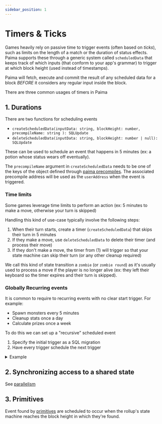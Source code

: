 ```yaml
---
sidebar_position: 1
---
```


# Timers & Ticks

Games heavily rely on passive time to trigger events (often based on *ticks*), such as limits on the length of a match or the duration of status effects. Paima supports these through a generic system called `scheduledData` that keeps track of which inputs (that conform to your app's grammar) to trigger at which block height (used instead of timestamps).

Paima will fetch, execute and commit the result of any scheduled data for a block *BEFORE* it considers any regular input inside the block.

There are three common usages of timers in Paima

## 1. Durations

There are two functions for scheduling events
- `createScheduledData(inputData: string, blockHeight: number, precompileName: string ): SQLUpdate`
- `deleteScheduledData(inputData: string, blockHeight: number | null): SQLUpdate`

These can be used to schedule an event that happens in 5 minutes (ex: a potion whose status wears off eventually).

The `precompileName` argument in `createScheduledData` needs to be one of the keys of the object defined through [paima precompiles](../325-creating-events/300-precompiles/100-introduction.md). The associated precompile address will be used as the `userAddress` when the event is triggered.

### Time limits

Some games leverage time limits to perform an action (ex: 5 minutes to make a move, otherwise your turn is skipped)

Handling this kind of use-case typically involve the following steps:
1. When their turn starts, create a timer (`createScheduledData`) that skips their turn in 5 minutes
2. If they make a move, use `deleteScheduledData` to delete their timer (and process their move)
3. If they don't make a move, the timer from (1) will trigger so that your state machine can skip their turn (or any other cleanup required)

We call this kind of state transition a `zombie` (or `zombie round`) as it's usually used to process a move if the player is no longer alive (ex: they left their keyboard so the timer expires and their turn is skipped).

### Globally Recurring events

It is common to require to recurring events with no clear start trigger. For example: 
  * Spawn monsters every 5 minutes
  * Cleanup stats once a day
  * Calculate prizes once a week

To do this we can set up a "recursive" scheduled event
1. Specify the initial trigger as a SQL migration
2. Have every trigger schedule the next trigger

<details>
    <summary>Example</summary>

1. Register your precompile

You can learn more about precompiles [here](./300-precompiles/100-introduction.md).

2. Add a Migration at `1.SQL`

Create `db/migrations/1.sql` and add an input to execute the first schedule. 

For example, imagine we created a precompile called `reset-leaderboard`

```SQL wordWrap=true
WITH new_ticks AS (
  INSERT INTO scheduled_data (block_height, input_data )
  VALUES (
    -- get the latest block + 1
    coalesce((
      SELECT block_height
      FROM block_heights
      ORDER BY block_height DESC
      LIMIT 1
    ), 0) + 2,
    'tick|0'
  )
  RETURNING id
)
INSERT INTO scheduled_data_precompile (id, precompile)
SELECT id, 'reset-leaderboard'
FROM new_ticks
```

*NOTE*: You can replace the value for the `block_height` if you need to run this at a specific time  
This is possible with blockchains with known block generation time or with [Emulated Blocks mode](../300-react-to-events/3-funnel-types/400-stable-tick-rate-funnel.mdx). 

3. Add a Paima Concise Command
Modify `state-transition/src/stf/v1/parser.ts` (or where you have the Paima Concise Grammar).

Add a command to the list a new command:
```ts
const myGrammar = `
// highlight-next-line
 scheduleHourly          = hour|tick
`;

const parserCommands = {
  // highlight-next-line
    scheduleHourly: {
       tick: PaimaParser.NumberParser(0),
    },
}
```

Add your interface: (Generally located at `state-transition/src/stf/v1/types.ts`) 
```ts
export type ParsedSubmittedInput =
  | ScheduleHourlyInput

export interface ScheduleHourlyInput {
  input: 'scheduleHourly';
  tick: number;
}
```

4. Add an STF Function to process and create the next event

Capture the input in the STF and process it (Generally in `state-transition/src/stf/v1/index.ts`)

```ts
import type { type SubmittedChainData } from '@paima/sdk/utils';
import type Prando from '@paima/sdk/prando';
import type { Pool } from 'pg';
import type { BlockHeader } from '@paima/sdk/utils';

export default async function (
  inputData: STFSubmittedData,
  blockHeader: BlockHeader,
  randomnessGenerator: Prando,
  dbConn: Pool
): Promise<SQLUpdate[]> {

  const input = parse(inputData.inputData);

  // highlight-start
  if (input.input === 'scheduleHourly') {
    // Check if sent by the scheduler. Users might post the same input payload.
    if (inputData.realAddress === SCHEDULED_DATA_ADDRESS) {
  // highlight-end
        const commands: SQLUpdate[] = [];
        console.log('This message appears each hour!');
        console.log('This is tick number', input.tick);
        /* Add your custom logic */
        
        // Calculate the number of blocks in 1 hour. 
        const hourSeconds = 60 * 60;
        const hourBlocks = hourSeconds / ENV.BLOCK_TIME;
        
        // highlight-start
        commands.push(createScheduledData(
                `hour|${input.tick + 1}`,
                 blockHeader.blockHeight + hourBlocks
        ));
        // highlight-end
        
        return commands;
    }
  }
  ...
}
```

You will see in the console:
```
This message appears each hour!
This is tick number 0
This message appears each hour!
This is tick number 1
This message appears each hour!
This is tick number 2
...
```

IMPORTANT: It is very important that the scheduler does NOT return an SQL statement that might be rejected (e.g., duplicated primary key) if there is any invalid SQL command the entire list of commands is discarded, and the recursive schedule will not be inserted.
</details>


## 2. Synchronizing access to a shared state

See [parallelism](../100-define-machine/200-parallelism.md)

## 3. Primitives

Event found by [primitives](./primitive-catalogue/introduction#accessing-the-collected-data) are scheduled to occur when the rollup's state machine reaches the block height in which they're found.
